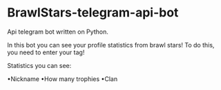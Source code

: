 # BrawlStars-telegram-api-bot
Api telegram bot written on Python.

In this bot you can see your profile statistics from brawl stars! To do this, you need to enter your tag!

Statistics you can see:

•Nickname 
•How many trophies 
•Clan
